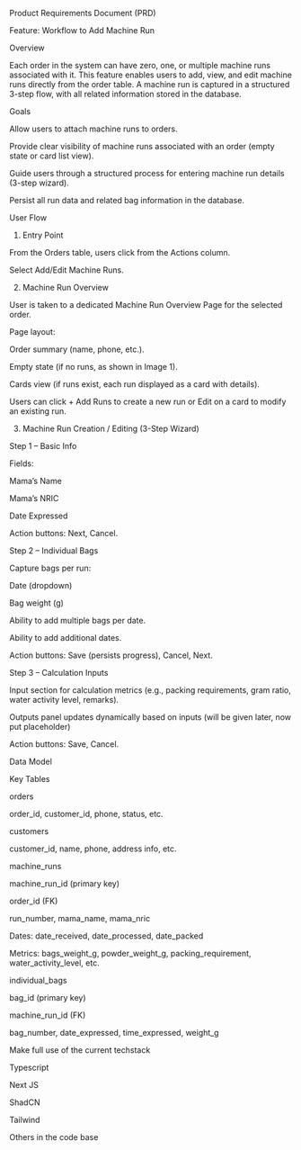 Product Requirements Document (PRD)

Feature: Workflow to Add Machine Run

Overview

Each order in the system can have zero, one, or multiple machine runs associated with it. This feature enables users to add, view, and edit machine runs directly from the order table. A machine run is captured in a structured 3-step flow, with all related information stored in the database.

Goals

Allow users to attach machine runs to orders.

Provide clear visibility of machine runs associated with an order (empty state or card list view).

Guide users through a structured process for entering machine run details (3-step wizard).

Persist all run data and related bag information in the database.

User Flow

1. Entry Point

From the Orders table, users click from the Actions column.

Select Add/Edit Machine Runs.

2. Machine Run Overview

User is taken to a dedicated Machine Run Overview Page for the selected order.

Page layout:

Order summary (name, phone, etc.).

Empty state (if no runs, as shown in Image 1).

Cards view (if runs exist, each run displayed as a card with details).

Users can click + Add Runs to create a new run or Edit on a card to modify an existing run.

3. Machine Run Creation / Editing (3-Step Wizard)

Step 1 – Basic Info

Fields:

Mama’s Name

Mama’s NRIC

Date Expressed

Action buttons: Next, Cancel.

Step 2 – Individual Bags

Capture bags per run:

Date (dropdown)

Bag weight (g)

Ability to add multiple bags per date.

Ability to add additional dates.

Action buttons: Save (persists progress), Cancel, Next.

Step 3 – Calculation Inputs

Input section for calculation metrics (e.g., packing requirements, gram ratio, water activity level, remarks).

Outputs panel updates dynamically based on inputs (will be given later, now put placeholder) 

Action buttons: Save, Cancel.

Data Model

Key Tables

orders

order_id, customer_id, phone, status, etc.

customers

customer_id, name, phone, address info, etc.

machine_runs

machine_run_id (primary key)

order_id (FK)

run_number, mama_name, mama_nric

Dates: date_received, date_processed, date_packed

Metrics: bags_weight_g, powder_weight_g, packing_requirement, water_activity_level, etc.

individual_bags

bag_id (primary key)

machine_run_id (FK)

bag_number, date_expressed, time_expressed, weight_g

Make full use of the current techstack

Typescript

Next JS 

ShadCN

Tailwind

Others in the code base 

